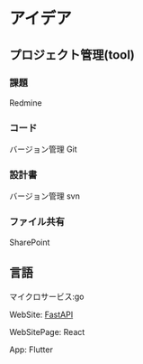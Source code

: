 # アイデア #

## プロジェクト管理(tool) ##

### 課題 ###

Redmine

### コード ###

バージョン管理 Git

### 設計書 ###

バージョン管理 svn

### ファイル共有 ###

SharePoint

## 言語 ##

マイクロサービス:go

WebSite: [FastAPI](https://fastapi.tiangolo.com/ja/)

WebSitePage: React

App: Flutter

